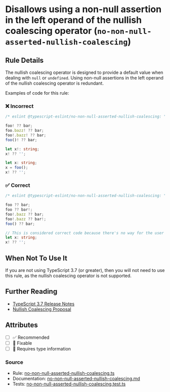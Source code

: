 # Disallows using a non-null assertion in the left operand of the nullish coalescing operator (`no-non-null-asserted-nullish-coalescing`)

## Rule Details

The nullish coalescing operator is designed to provide a default value when dealing with `null` or `undefined`.
Using non-null assertions in the left operand of the nullish coalescing operator is redundant.

Examples of code for this rule:

<!--tabs-->

### ❌ Incorrect

```ts
/* eslint @typescript-eslint/no-non-null-asserted-nullish-coalescing: "error" */

foo! ?? bar;
foo.bazz! ?? bar;
foo!.bazz! ?? bar;
foo()! ?? bar;

let x!: string;
x! ?? '';

let x: string;
x = foo();
x! ?? '';
```

### ✅ Correct

```ts
/* eslint @typescript-eslint/no-non-null-asserted-nullish-coalescing: "error" */

foo ?? bar;
foo ?? bar!;
foo!.bazz ?? bar;
foo!.bazz ?? bar!;
foo() ?? bar;

// This is considered correct code because there's no way for the user to satisfy it.
let x: string;
x! ?? '';
```

## When Not To Use It

If you are not using TypeScript 3.7 (or greater), then you will not need to use this rule, as the nullish coalescing operator is not supported.

## Further Reading

- [TypeScript 3.7 Release Notes](https://www.typescriptlang.org/docs/handbook/release-notes/typescript-3-7.html)
- [Nullish Coalescing Proposal](https://github.com/tc39/proposal-nullish-coalescing)

## Attributes

- [ ] ✅ Recommended
- [ ] 🔧 Fixable
- [ ] 💭 Requires type information

### Source

- Rule: [no-non-null-asserted-nullish-coalescing.ts](https://github.com/typescript-eslint/typescript-eslint/blob/main/packages/eslint-plugin/src/rules/no-non-null-asserted-nullish-coalescing.ts)
- Documentation: [no-non-null-asserted-nullish-coalescing.md](https://github.com/typescript-eslint/typescript-eslint/blob/main/packages/eslint-plugin/docs/rules/no-non-null-asserted-nullish-coalescing.md)
- Tests: [no-non-null-asserted-nullish-coalescing.test.ts](https://github.com/typescript-eslint/typescript-eslint/blob/main/packages/eslint-plugin/tests/rules/no-non-null-asserted-nullish-coalescing.test.ts)
